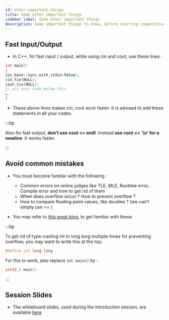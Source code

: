 ```yaml
---
id: other-important-things
title: Some other important things
sidebar_label: Some other important things
description: Some important things to know, before starting competitive programming
---
```


## Fast Input/Output

- In C++, for fast input / output, while using cin and cout, use these lines :

```cpp
int main()
{
ios_base::sync_with_stdio(false);
cin.tie(NULL);
cout.tie(NULL);
// all your code below this
….
}
```
- These above lines makes cin, cout work faster. It is advised to add these statements in all your codes.

:::tip

Also for fast output, **don’t use cout << endl**. Instead **use cout << ‘\n’ for a newline**. It works faster.

:::

## Avoid common mistakes

- You must become familiar with the following :
  - Common errors on online judges like TLE, MLE, Runtime error, Compile error and how to get rid of them
  - When does overflow occur ? How to prevent overflow ?
  - How to compare floating point values, like doubles ? (we can’t simply use == )

- You may refer to [this great blog](https://www.hackerearth.com/practice/notes/getting-started-with-the-sport-of-programming/), to get familiar with these.

:::tip

To get rid of type-casting int to long long multiple times for preventing overflow, you may want to write this at the top:
```cpp
#define int long long
```
For this to work, also replace ```int main()``` by :
```cpp
int32_t main()
```
:::

## Session Slides

- The whiteboard slides, used during the introduction session, are available [here](https://drive.google.com/file/d/1vaPTgV7WbH4jE3hh-0RNtfzyAZTDs-Sj/view?usp=sharing)